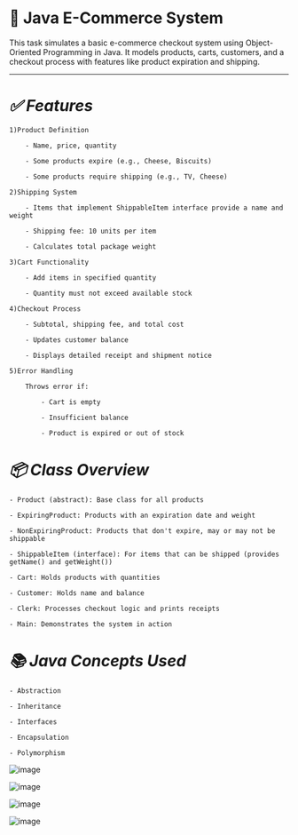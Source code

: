 # **🛒 Java E-Commerce System**

This task simulates a basic e-commerce checkout system using Object-Oriented Programming in Java. It models products, carts, customers, and a checkout process with features like product expiration and shipping.

_____________________________________________________________________________________________________________________________
# ***✅ Features***

    1)Product Definition

        - Name, price, quantity

        - Some products expire (e.g., Cheese, Biscuits)

        - Some products require shipping (e.g., TV, Cheese)

    2)Shipping System

        - Items that implement ShippableItem interface provide a name and weight

        - Shipping fee: 10 units per item

        - Calculates total package weight

    3)Cart Functionality

        - Add items in specified quantity

        - Quantity must not exceed available stock

    4)Checkout Process

        - Subtotal, shipping fee, and total cost

        - Updates customer balance

        - Displays detailed receipt and shipment notice

    5)Error Handling

        Throws error if:

            - Cart is empty

            - Insufficient balance

            - Product is expired or out of stock


# ***📦 Class Overview***

    - Product (abstract): Base class for all products

    - ExpiringProduct: Products with an expiration date and weight

    - NonExpiringProduct: Products that don't expire, may or may not be shippable

    - ShippableItem (interface): For items that can be shipped (provides getName() and getWeight())

    - Cart: Holds products with quantities

    - Customer: Holds name and balance

    - Clerk: Processes checkout logic and prints receipts

    - Main: Demonstrates the system in action


# ***📚 Java Concepts Used***

    - Abstraction

    - Inheritance

    - Interfaces

    - Encapsulation

    - Polymorphism


![image](https://github.com/user-attachments/assets/1af5cec0-ce94-4eae-96d9-d79978e47850)

![image](https://github.com/user-attachments/assets/423f6d10-88ea-47f1-a0ad-7f10698a918f)

![image](https://github.com/user-attachments/assets/b2088f70-d083-4b08-abc8-b324f0b9d106)

![image](https://github.com/user-attachments/assets/457d0e5e-41cc-40b8-9376-96c8746707cc)




